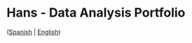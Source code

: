 # Hans - Data Analysis Portfolio 
([Spanish](https://github.com/HansAllTech/Hans_Data_Analysis_Portfolio/blob/main/Proyectos.md#tabla-de-contenido-es--en) | [English](https://github.com/HansAllTech/Hans_Data_Analysis_Portfolio/blob/main/Projects.md#table-of-content-es--en))                                                         
                                                                                                                                                                            
                                                                                               
                                                                                                                                         
                                                                                                                 
                                                                                            
                                                            
                                                                                     
                              
                   
             
       
       
  

